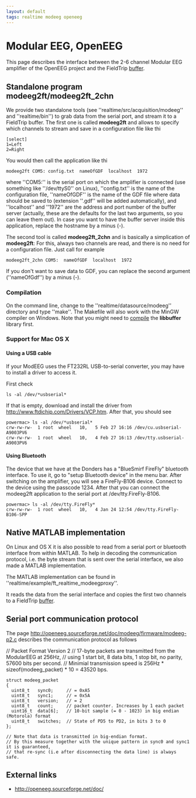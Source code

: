 ```yaml
---
layout: default
tags: realtime modeeg openeeg
---
```



# Modular EEG, OpenEEG

This page describes the interface between the 2-6 channel Modular EEG amplifier of the OpenEEG project and the FieldTrip [buffer](/development/realtime/buffer_overview).

## Standalone program modeeg2ft/modeeg2ft_2chn

We provide two standalone tools (see ''realtime/src/acquisition/modeeg'' and ''realtime/bin'') to grab data from the serial port, and stream it to a FieldTrip buffer. The first one is called **modeeg2ft** and allows to specify which channels to stream and save in a configuration file like thi

	
	[select]
	1=Left
	2=Right

You would then call the application like thi

	
	modeeg2ft COM5: config.txt  nameOfGDF  localhost  1972

where ''COM5:'' is the serial port on which the amplifier is connected (use something like ''/dev/ttyS0'' on Linux), ''config.txt'' is the name of the configuration file, ''nameOfGDF'' is the name of the GDF file where data should be saved to (extension ''.gdf'' will be added automatically), and ''localhost'' and ''1972'' are the address and port number of the buffer server (actually, these are the defaults for the last two arguments, so you can leave them out). In case you want to have the buffer server
inside this application, replace the hostname by a minus (-).

The second tool is called **modeeg2ft_2chn** and is basically a simplication of **modeeg2ft**: For this, always two channels are read, and there is no need for a configuration file. Just call for example

	
	modeeg2ft_2chn COM5:  nameOfGDF  localhost  1972


If you don't want to save data to GDF, you can replace the second argument (''nameOfGdf'') by a minus (-).

### Compilation

On the command line, change to the ''realtime/datasource/modeeg'' directory and type ''make''. The Makefile will also work with the MinGW compiler on
Windows. Note that you might need to [compile](/development/realtime/buffer) the **libbuffer** library first.

### Support for Mac OS X

#### Using a USB cable

If your ModEEG uses the FT232RL USB-to-serial converter, you may have to install a driver to access it. 

First check 

    ls -al /dev/*usbserial*

If that is empty, download and install the driver from http://www.ftdichip.com/Drivers/VCP.htm. After that, you should see 

    powermac> ls -al /dev/*usbserial*
    crw-rw-rw-  1 root  wheel   10,   5 Feb 27 16:16 /dev/cu.usbserial-A9003PV6
    crw-rw-rw-  1 root  wheel   10,   4 Feb 27 16:13 /dev/tty.usbserial-A9003PV6

#### Using Bluetooth

The device that we have at the Donders has a "BlueSmirf FireFly" bluetooth interface. To use it, go to "setup Bluetooth device" in the menu bar. After switching on the amplifier, you will see a FireFly-B106 device. Connect to the device using the passcode 1234. After that you can connect the modeeg2ft application to the serial port at /dev/tty.FireFly-B106.

    powermac> ls -al /dev/tty.FireFly*
    crw-rw-rw-  1 root  wheel   10,   4 Jan 24 12:54 /dev/tty.FireFly-B106-SPP

## Native MATLAB implementation

On Linux and OS X it is also possible to read from a serial port or bluetooth interface from within MATLAB. To help in decoding the communication protocol, i.e. the byte stream that is sent over the serial interface, we also made a MATLAB implementation. 

The MATLAB implementation can be found in ''realtime/example/ft_realtime_modeegproxy''. 

It reads the data from the serial interface and copies the first two channels to a FieldTrip [buffer](/development/realtime/buffer_overview).

##  Serial port communication protocol

The page http://openeeg.sourceforge.net/doc/modeeg/firmware/modeeg-p2.c describes the communication protocol as follows 

  // Packet Format Version 2
	// 17-byte packets are transmitted from the ModularEEG at 256Hz,
	// using 1 start bit, 8 data bits, 1 stop bit, no parity, 57600 bits per second.
	// Minimial transmission speed is 256Hz * sizeof(modeeg_packet) * 10 = 43520 bps.
	
	struct modeeg_packet
	{
	  uint8_t   sync0;     // = 0xA5
	  uint8_t   sync1;     // = 0x5A
	  uint8_t   version;   // = 2
	  uint8_t   count;     // packet counter. Increases by 1 each packet
	  uint16_t  data[6];   // 10-bit sample (= 0 - 1023) in big endian (Motorola) format
	  uint8_t   switches;  // State of PD5 to PD2, in bits 3 to 0
	};
	
	// Note that data is transmitted in big-endian format.
	// By this measure together with the unique pattern in sync0 and sync1 it is guaranteed,
	// that re-sync (i.e after disconnecting the data line) is always safe.
	



## External links


*  http://openeeg.sourceforge.net/doc/
